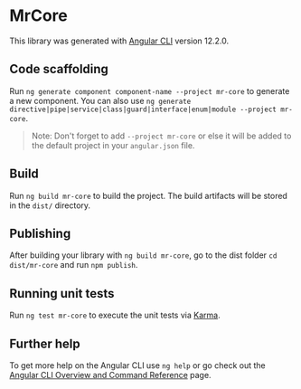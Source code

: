 # MrCore

This library was generated with [Angular CLI](https://github.com/angular/angular-cli) version 12.2.0.

## Code scaffolding

Run `ng generate component component-name --project mr-core` to generate a new component. You can also use `ng generate directive|pipe|service|class|guard|interface|enum|module --project mr-core`.

> Note: Don't forget to add `--project mr-core` or else it will be added to the default project in your `angular.json` file.

## Build

Run `ng build mr-core` to build the project. The build artifacts will be stored in the `dist/` directory.

## Publishing

After building your library with `ng build mr-core`, go to the dist folder `cd dist/mr-core` and run `npm publish`.

## Running unit tests

Run `ng test mr-core` to execute the unit tests via [Karma](https://karma-runner.github.io).

## Further help

To get more help on the Angular CLI use `ng help` or go check out the [Angular CLI Overview and Command Reference](https://angular.io/cli) page.
